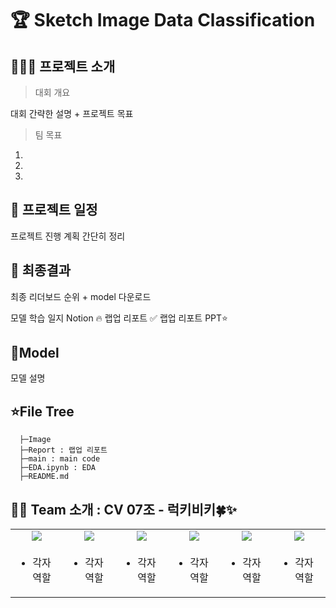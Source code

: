 # 🏆 Sketch Image Data Classification

## 🧑‍🤝‍🧑 프로젝트 소개
> 대회 개요

대회 간략한 설명 + 프로젝트 목표

> 팀 목표

1. 
2.
3.

## 📅 프로젝트 일정
프로젝트 진행 계획 간단히 정리

## 🥇 최종결과
최종 리더보드 순위 + model 다운로드



모델 학습 일지
Notion 🔥
랩업 리포트 ✅
랩업 리포트 PPT⭐


## 🐋Model
모델 설명


## ⭐File Tree
```
  ├─Image
  ├─Report : 랩업 리포트
  ├─main : main code
  ├─EDA.ipynb : EDA 
  ├─README.md
```

## 🏃‍♂️ Team 소개 : CV 07조 - 럭키비키🍀✨
<table>
  <tr>
    <td align="center" valign="top" width="12%"><a href="https://github.com/jinlee24"><img src="https://avatars.githubusercontent.com/u/137850412?v=4" ></a></td>
    <td align="center" valign="top" width="12%"><a href="https://github.com/stop0729"><img src="https://avatars.githubusercontent.com/u/78136790?v=4" ></a></td>
    <td align="center" valign="top" width="12%"><a href="https://github.com/yjs616"><img src="https://avatars.githubusercontent.com/u/107312651?v=4" ></a></td>
    <td align="center" valign="top" width="12%"><a href="https://github.com/sng-tory"><img src="https://avatars.githubusercontent.com/u/176906855?v=4" ></a></td>
    <td align="center" valign="top" width="12%"><a href="https://github.com/Soojeoong"><img src="https://avatars.githubusercontent.com/u/100748928?v=4" ></a></td>
    <td align="center" valign="top" width="12%"><a href="https://github.com/cyndii20"><img src="https://avatars.githubusercontent.com/u/90389093?v=4"></a></td>
  </tr>
  <tr>
    <td valign="top"> <!-- 동진 -->
        <ul>
            <li>각자 역할</li>
        </ul>
    </td>
    <td valign="top"> <!-- 지환 -->
        <ul>
            <li>각자 역할</li>
        </ul>
    </td>
     <td valign="top"> <!-- 정선 -->
        <ul>
            <li>각자 역할</li>
        </ul>
    </td>
     <td valign="top"> <!-- 승철 -->
        <ul>
            <li>각자 역할</li>
        </ul>
    </td>
     <td valign="top"> <!-- 소정 -->
        <ul>
            <li>각자 역할</li>
        </ul>
    </td>
     <td valign="top"> <!-- 정연 -->
        <ul>
            <li>각자 역할</li>
        </ul>
    </td>

  </tr>
</table>
